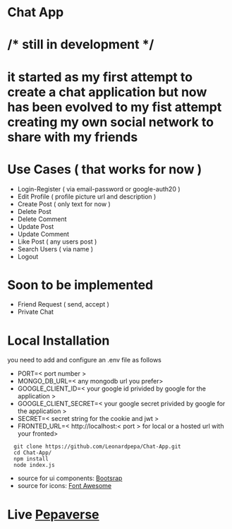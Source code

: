 # Chat App

# /* still in development */

# it started as my first attempt to create a chat application but now has been evolved to my fist attempt creating my own social network to share with my friends

# Use Cases ( that works for now )

* Login-Register ( via email-password or google-auth20 )
* Edit Profile ( profile picture url and description )
* Create Post ( only text for now )
* Delete Post
* Delete Comment
* Update Post
* Update Comment
* Like Post ( any users post )
* Search Users ( via name )
* Logout

# Soon to be implemented

* Friend Request ( send, accept )
* Private Chat

# Local Installation

you need to add and configure an .env file as follows
* PORT=< port number >
* MONGO_DB_URL=< any mongodb url you prefer>
* GOOGLE_CLIENT_ID=< your google id privided by google for the application >
* GOOGLE_CLIENT_SECRET=< your google secret privided by google for the application >
* SECRET=< secret string for the cookie and jwt >
* FRONTED_URL=< http://localhost:< port > for local or a hosted url with your fronted>

```terminal
  git clone https://github.com/Leonardpepa/Chat-App.git
  cd Chat-App/
  npm install
  node index.js
```
* source for ui components: [Bootsrap](https://getbootstrap.com/)
* source for icons: [Font Awesome](https://fontawesome.com/)
# Live [Pepaverse](https://pepaverse.herokuapp.com)
